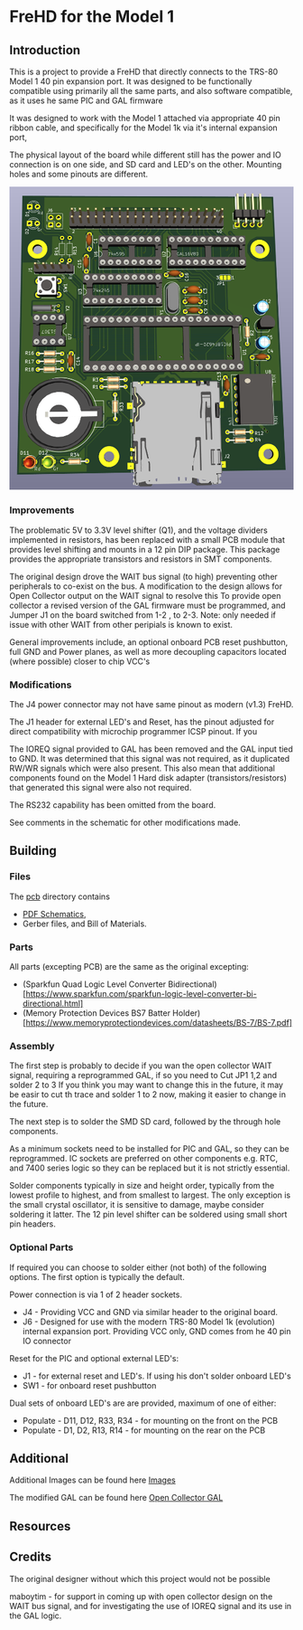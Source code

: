 # FreHD for the Model 1

## Introduction

This is a project to provide a FreHD that directly connects to the TRS-80 Model 1 40 pin expansion port.
It was designed to be functionally compatible using primarily all the same parts, 
and also software compatible, as it uses he same PIC and GAL firmware

It was designed to work with the Model 1 attached via appropriate 40 pin ribbon cable,
and specifically for the Model 1k via it's internal expansion port,

The physical layout of the board while different still has the 
power and IO connection is on one side, and SD card and LED's on the other.
Mounting holes and some pinouts are different.

![3D Render](/frehd/images/Board3dRender.png)

### Improvements

The problematic 5V to 3.3V level shifter (Q1), and the voltage dividers implemented in resistors,
has been replaced with a small PCB module that provides level shifting and mounts in a 12 pin
DIP package. This package provides the appropriate transistors and resistors in SMT components.

The original design drove the WAIT bus signal (to high) preventing other peripherals to co-exist 
on the bus. A modification to the design allows for Open Collector output on the WAIT signal to resolve this
To provide open collector a revised version of the GAL firmware must be programmed, and Jumper J1 
on the board switched from 1-2 , to 2-3. Note: only needed if issue with other WAIT from other peripials
is known to exist.

General improvements include, an optional onboard PCB reset pushbutton, full GND and Power planes, 
as well as more decoupling capacitors located (where possible) closer to chip VCC's

### Modifications

The J4 power connector may not have same pinout as modern (v1.3) FreHD. 

The J1 header for external LED's and Reset, has the pinout adjusted for direct compatibility with
microchip programmer ICSP pinout. If you 

The IOREQ signal provided to GAL has been removed and the GAL input tied to GND. 
It was determined that this signal was not required, as it duplicated RW/WR 
signals which were also present. This also mean that additional components
found on the Model 1 Hard disk adapter (transistors/resistors) that generated
this signal were also not required.

The RS232 capability has been omitted from the board.

See comments in the schematic for other modifications made.

## Building

### Files

The [pcb](./pcb) directory contains
* [PDF Schematics](./pcb/FreHD-SchematicV1.1.pdf), 
* Gerber files, and Bill of Materials.

### Parts

All parts (excepting PCB) are the same as the original excepting:

* (Sparkfun Quad Logic Level Converter Bidirectional)[https://www.sparkfun.com/sparkfun-logic-level-converter-bi-directional.html]
* (Memory Protection Devices BS7 Batter Holder)[https://www.memoryprotectiondevices.com/datasheets/BS-7/BS-7.pdf]

### Assembly

The first step is probably to decide if you wan the open collector WAIT signal,
requiring a reprogrammed GAL, if so you need to Cut JP1 1,2 and solder 2 to 3
If you think you may want to change this in the future, it may be easir to cut
th trace and solder 1 to 2 now, making it easier to change in the future.

The next step is to solder the SMD SD card, followed by the through hole components.

As a minimum sockets need to be installed for PIC and GAL, so they can be reprogrammed.
IC sockets are preferred on other components e.g. RTC, and 7400 series logic so they 
can be replaced but it is not strictly essential.

Solder components typically in size and height order, typically from the lowest profile to highest, 
and from smallest to largest. The only exception is the small crystal oscillator, 
it is sensitive to damage, maybe consider soldering it latter.
The 12 pin level shifter can be soldered using small short pin headers.

### Optional Parts

If required you can choose to solder either (not both) of the following options.
The first option is typically the default. 

Power connection is via 1 of 2 header sockets.
* J4 - Providing VCC and GND via similar header to the original board.
* J6 - Designed for use with the modern TRS-80 Model 1k (evolution) internal expansion port.
  Providing VCC only, GND comes from he 40 pin IO connector

Reset for the PIC and optional external LED's:
* J1 - for external reset and LED's. If using his don't solder onboard LED's
* SW1 - for onboard reset pushbutton

Dual sets of onboard LED's are are provided, maximum of one of either:
* Populate - D11, D12, R33, R34 - for mounting on the front on the PCB
* Populate - D1, D2, R13, R14 - for mounting on the rear on the PCB

## Additional

Additional Images can be found here [Images](./images/README.md)

The modified GAL can be found here [Open Collector GAL](https://github.com/maboytim/FreHDv1/tree/main/hw/gal-oc)

## Resources

## Credits

The original designer without which this project would not be possible

maboytim - for support in coming up with open collector design on the WAIT bus signal,
and for investigating the use of IOREQ signal and its use in the GAL logic.
